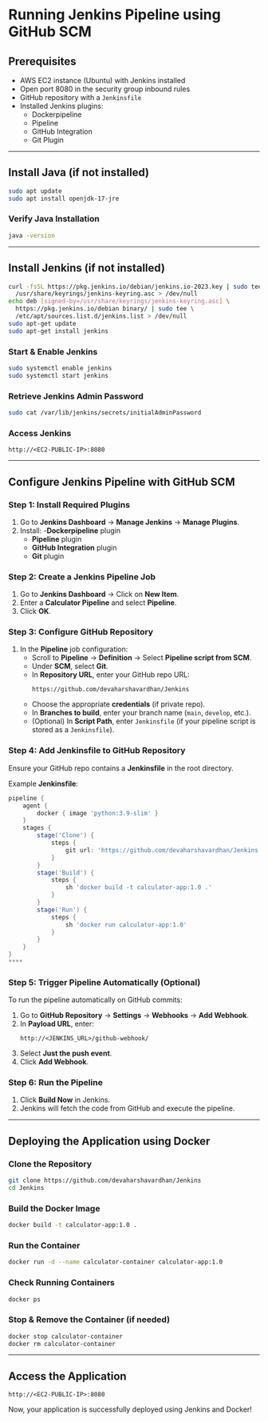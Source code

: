 # Running Jenkins Pipeline using GitHub SCM

## Prerequisites
- AWS EC2 instance (Ubuntu) with Jenkins installed
- Open port 8080 in the security group inbound rules
- GitHub repository with a `Jenkinsfile`
- Installed Jenkins plugins:
  - Dockerpipeline
  - Pipeline
  - GitHub Integration
  - Git Plugin

---

## Install Java (if not installed)
```sh
sudo apt update
sudo apt install openjdk-17-jre
```
### Verify Java Installation
```sh
java -version
```

---

## Install Jenkins (if not installed)
```sh
curl -fsSL https://pkg.jenkins.io/debian/jenkins.io-2023.key | sudo tee \
  /usr/share/keyrings/jenkins-keyring.asc > /dev/null
echo deb [signed-by=/usr/share/keyrings/jenkins-keyring.asc] \
  https://pkg.jenkins.io/debian binary/ | sudo tee \
  /etc/apt/sources.list.d/jenkins.list > /dev/null
sudo apt-get update
sudo apt-get install jenkins
```

### Start & Enable Jenkins
```sh
sudo systemctl enable jenkins
sudo systemctl start jenkins
```

### Retrieve Jenkins Admin Password
```sh
sudo cat /var/lib/jenkins/secrets/initialAdminPassword
```

### Access Jenkins
```
http://<EC2-PUBLIC-IP>:8080
```

---

## Configure Jenkins Pipeline with GitHub SCM

### Step 1: Install Required Plugins
1. Go to **Jenkins Dashboard** → **Manage Jenkins** → **Manage Plugins**.
2. Install:
   -**Dockerpipeline** plugin
   - **Pipeline** plugin
   - **GitHub Integration** plugin
   - **Git** plugin

### Step 2: Create a Jenkins Pipeline Job
1. Go to **Jenkins Dashboard** → Click on **New Item**.
2. Enter a **Calculator Pipeline** and select **Pipeline**.
3. Click **OK**.

### Step 3: Configure GitHub Repository
1. In the **Pipeline** job configuration:
   - Scroll to **Pipeline** → **Definition** → Select **Pipeline script from SCM**.
   - Under **SCM**, select **Git**.
   - In **Repository URL**, enter your GitHub repo URL:  
     ```
     https://github.com/devaharshavardhan/Jenkins
     ```
   - Choose the appropriate **credentials** (if private repo).
   - In **Branches to build**, enter your branch name (`main`, `develop`, etc.).
   - (Optional) In **Script Path**, enter `Jenkinsfile` (if your pipeline script is stored as a `Jenkinsfile`).

### Step 4: Add Jenkinsfile to GitHub Repository
Ensure your GitHub repo contains a **Jenkinsfile** in the root directory.

Example **Jenkinsfile**:
```groovy
pipeline {
    agent {
        docker { image 'python:3.9-slim' }
    }
    stages {
        stage('Clone') {
            steps {
                git url: 'https://github.com/devaharshavardhan/Jenkins', branch: 'main'
            }
        }
        stage('Build') {
            steps {
                sh 'docker build -t calculator-app:1.0 .'
            }
        }
        stage('Run') {
            steps {
                sh 'docker run calculator-app:1.0'
            }
        }
    }
}
****
```

### Step 5: Trigger Pipeline Automatically (Optional)
To run the pipeline automatically on GitHub commits:
1. Go to **GitHub Repository** → **Settings** → **Webhooks** → **Add Webhook**.
2. In **Payload URL**, enter:  
   ```
   http://<JENKINS_URL>/github-webhook/
   ```
3. Select **Just the push event**.
4. Click **Add Webhook**.

### Step 6: Run the Pipeline
1. Click **Build Now** in Jenkins.
2. Jenkins will fetch the code from GitHub and execute the pipeline.

---

## Deploying the Application using Docker

### Clone the Repository
```sh
git clone https://github.com/devaharshavardhan/Jenkins
cd Jenkins
```

### Build the Docker Image
```sh
docker build -t calculator-app:1.0 .
```

### Run the Container
```sh
docker run -d --name calculator-container calculator-app:1.0
```

### Check Running Containers
```sh
docker ps
```

### Stop & Remove the Container (if needed)
```sh
docker stop calculator-container
docker rm calculator-container
```

---

## Access the Application
```
http://<EC2-PUBLIC-IP>:8080
```

Now, your application is successfully deployed using Jenkins and Docker!

